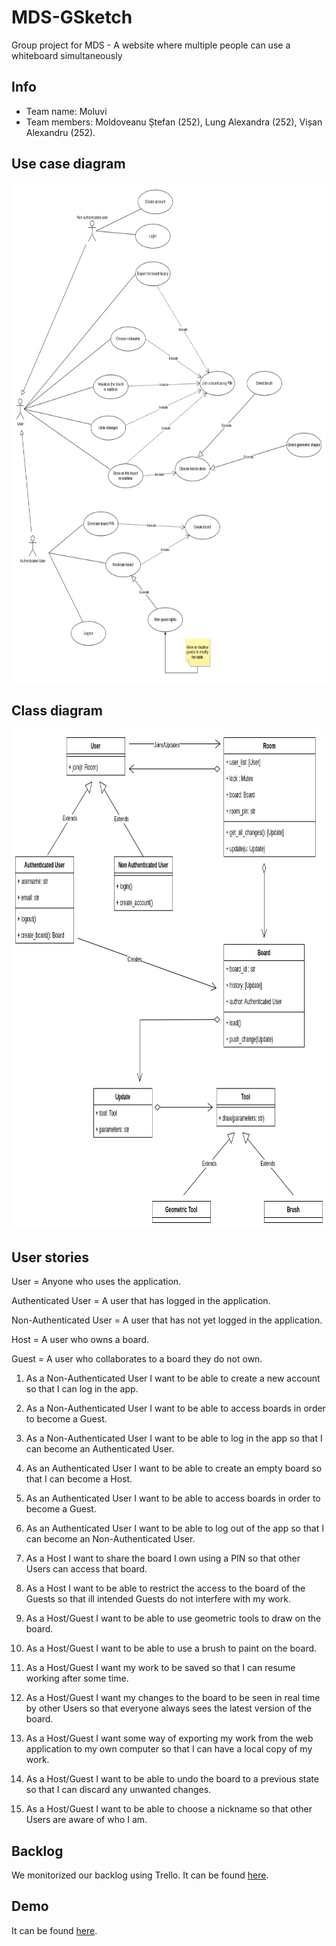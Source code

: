 # MDS-GSketch
Group project for MDS - A website where multiple people can use a whiteboard simultaneously

## Info
- Team name: Moluvi
- Team members: Moldoveanu Ștefan (252), Lung Alexandra (252), Vișan Alexandru (252).



## Use case diagram
<img src = "/uml/use_case.png" width = 800 height = 800>

## Class diagram
<img src = "/uml/class_diagram.png" width = 800 height = 800>

## User stories

User = Anyone who uses the application. 

Authenticated User = A user that has logged in the application.

Non-Authenticated User = A user that has not yet logged in the application.

Host = A user who owns a board. 

Guest = A user who collaborates to a board they do not own. 

1. As a Non-Authenticated User I want to be able to create a new account so that I can log in the app.
2. As a Non-Authenticated User I want to be able to access boards in order to become a Guest.
3. As a Non-Authenticated User I want to be able to log in the app so that I can become an Authenticated User.

4. As an Authenticated User I want to be able to create an empty board so that I can become a Host. 
5. As an Authenticated User I want to be able to access boards in order to become a Guest.
6. As an Authenticated User I want to be able to log out of the app so that I can become an Non-Authenticated User.

7. As a Host I want to share the board I own using a PIN so that other Users can access that board.
8. As a Host I want to be able to restrict the access to the board of the Guests so that ill intended Guests do not interfere with my work. 

9. As a Host/Guest I want to be able to use geometric tools to draw on the board.
10. As a Host/Guest I want to be able to use a brush to paint on the board.
11. As a Host/Guest I want my work to be saved so that I can resume working after some time. 
12. As a Host/Guest I want my changes to the board to be seen in real time by other Users so that everyone always sees the latest version of the board. 
13. As a Host/Guest I want some way of exporting my work from the web application to my own computer so that I can have a local copy of my work. 
14. As a Host/Guest I want to be able to undo the board to a previous state so that I can discard any unwanted changes. 
15. As a Host/Guest I want to be able to choose a nickname so that other Users are aware of who I am. 

## Backlog 

We monitorized our backlog using Trello. It can be found [here](https://trello.com/b/wWCwnMpM/mds).

## Demo 

It can be found [here](https://youtu.be/GU9pFRf1rcA).
